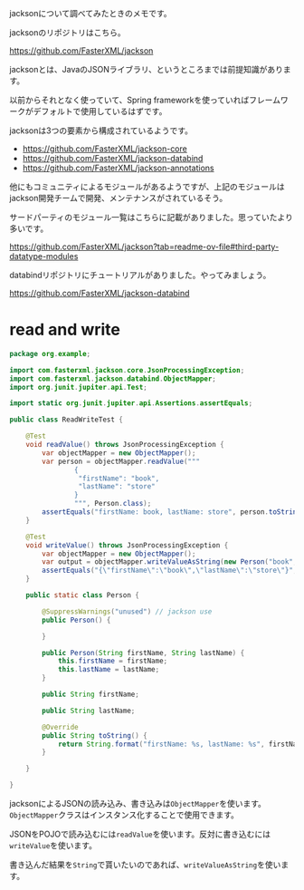 jacksonについて調べてみたときのメモです。

jacksonのリポジトリはこちら。

https://github.com/FasterXML/jackson

jacksonとは、JavaのJSONライブラリ、というところまでは前提知識があります。

以前からそれとなく使っていて、Spring frameworkを使っていればフレームワークがデフォルトで使用しているはずです。

jacksonは3つの要素から構成されているようです。

- https://github.com/FasterXML/jackson-core
- https://github.com/FasterXML/jackson-databind
- https://github.com/FasterXML/jackson-annotations

他にもコミュニティによるモジュールがあるようですが、上記のモジュールはjackson開発チームで開発、メンテナンスがされているそう。

サードパーティのモジュール一覧はこちらに記載がありました。思っていたより多いです。

https://github.com/FasterXML/jackson?tab=readme-ov-file#third-party-datatype-modules

databindリポジトリにチュートリアルがありました。やってみましょう。

https://github.com/FasterXML/jackson-databind

# read and write

``` java
package org.example;

import com.fasterxml.jackson.core.JsonProcessingException;
import com.fasterxml.jackson.databind.ObjectMapper;
import org.junit.jupiter.api.Test;

import static org.junit.jupiter.api.Assertions.assertEquals;

public class ReadWriteTest {

    @Test
    void readValue() throws JsonProcessingException {
        var objectMapper = new ObjectMapper();
        var person = objectMapper.readValue("""
                {
                 "firstName": "book",
                 "lastName": "store"
                }
                """, Person.class);
        assertEquals("firstName: book, lastName: store", person.toString());
    }

    @Test
    void writeValue() throws JsonProcessingException {
        var objectMapper = new ObjectMapper();
        var output = objectMapper.writeValueAsString(new Person("book", "store"));
        assertEquals("{\"firstName\":\"book\",\"lastName\":\"store\"}", output);
    }

    public static class Person {

        @SuppressWarnings("unused") // jackson use
        public Person() {

        }

        public Person(String firstName, String lastName) {
            this.firstName = firstName;
            this.lastName = lastName;
        }

        public String firstName;

        public String lastName;

        @Override
        public String toString() {
            return String.format("firstName: %s, lastName: %s", firstName, lastName);
        }

    }

}
```

jacksonによるJSONの読み込み、書き込みは`ObjectMapper`を使います。`ObjectMapper`クラスはインスタンス化することで使用できます。

JSONをPOJOで読み込むには`readValue`を使います。反対に書き込むには`writeValue`を使います。

書き込んだ結果を`String`で貰いたいのであれば、`writeValueAsString`を使います。